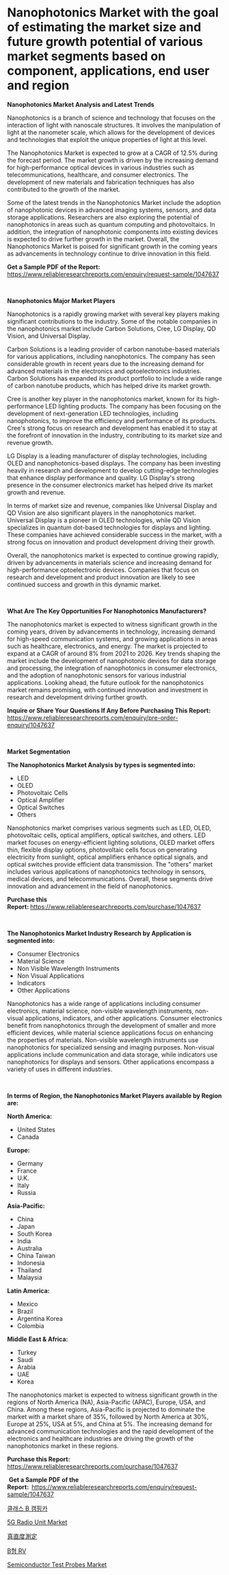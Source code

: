 <p><h1>Nanophotonics Market with the goal of estimating the market size and future growth potential of various market segments based on component, applications, end user and region</h1></p><p><strong>Nanophotonics Market Analysis and Latest Trends</strong></p>
<p><p>Nanophotonics is a branch of science and technology that focuses on the interaction of light with nanoscale structures. It involves the manipulation of light at the nanometer scale, which allows for the development of devices and technologies that exploit the unique properties of light at this level.</p><p>The Nanophotonics Market is expected to grow at a CAGR of 12.5% during the forecast period. The market growth is driven by the increasing demand for high-performance optical devices in various industries such as telecommunications, healthcare, and consumer electronics. The development of new materials and fabrication techniques has also contributed to the growth of the market.</p><p>Some of the latest trends in the Nanophotonics Market include the adoption of nanophotonic devices in advanced imaging systems, sensors, and data storage applications. Researchers are also exploring the potential of nanophotonics in areas such as quantum computing and photovoltaics. In addition, the integration of nanophotonic components into existing devices is expected to drive further growth in the market. Overall, the Nanophotonics Market is poised for significant growth in the coming years as advancements in technology continue to drive innovation in this field.</p></p>
<p><strong>Get a Sample PDF of the Report:&nbsp;</strong> <a href="https://www.reliableresearchreports.com/enquiry/request-sample/1047637">https://www.reliableresearchreports.com/enquiry/request-sample/1047637</a></p>
<p>&nbsp;</p>
<p><strong>Nanophotonics Major Market Players</strong></p>
<p><p>Nanophotonics is a rapidly growing market with several key players making significant contributions to the industry. Some of the notable companies in the nanophotonics market include Carbon Solutions, Cree, LG Display, QD Vision, and Universal Display.</p><p>Carbon Solutions is a leading provider of carbon nanotube-based materials for various applications, including nanophotonics. The company has seen considerable growth in recent years due to the increasing demand for advanced materials in the electronics and optoelectronics industries. Carbon Solutions has expanded its product portfolio to include a wide range of carbon nanotube products, which has helped drive its market growth.</p><p>Cree is another key player in the nanophotonics market, known for its high-performance LED lighting products. The company has been focusing on the development of next-generation LED technologies, including nanophotonics, to improve the efficiency and performance of its products. Cree's strong focus on research and development has enabled it to stay at the forefront of innovation in the industry, contributing to its market size and revenue growth.</p><p>LG Display is a leading manufacturer of display technologies, including OLED and nanophotonics-based displays. The company has been investing heavily in research and development to develop cutting-edge technologies that enhance display performance and quality. LG Display's strong presence in the consumer electronics market has helped drive its market growth and revenue.</p><p>In terms of market size and revenue, companies like Universal Display and QD Vision are also significant players in the nanophotonics market. Universal Display is a pioneer in OLED technologies, while QD Vision specializes in quantum dot-based technologies for displays and lighting. These companies have achieved considerable success in the market, with a strong focus on innovation and product development driving their growth.</p><p>Overall, the nanophotonics market is expected to continue growing rapidly, driven by advancements in materials science and increasing demand for high-performance optoelectronic devices. Companies that focus on research and development and product innovation are likely to see continued success and growth in this dynamic market.</p></p>
<p>&nbsp;</p>
<p><strong>What Are The Key Opportunities For Nanophotonics Manufacturers?</strong></p>
<p><p>The nanophotonics market is expected to witness significant growth in the coming years, driven by advancements in technology, increasing demand for high-speed communication systems, and growing applications in areas such as healthcare, electronics, and energy. The market is projected to expand at a CAGR of around 8% from 2021 to 2026. Key trends shaping the market include the development of nanophotonic devices for data storage and processing, the integration of nanophotonics in consumer electronics, and the adoption of nanophotonic sensors for various industrial applications. Looking ahead, the future outlook for the nanophotonics market remains promising, with continued innovation and investment in research and development driving further growth.</p></p>
<p><strong>Inquire or Share Your Questions If Any Before Purchasing This Report:</strong> <a href="https://www.reliableresearchreports.com/enquiry/pre-order-enquiry/1047637">https://www.reliableresearchreports.com/enquiry/pre-order-enquiry/1047637</a></p>
<p>&nbsp;</p>
<p><strong>Market Segmentation</strong></p>
<p><strong>The Nanophotonics Market Analysis by types is segmented into:</strong></p>
<p><ul><li>LED</li><li>OLED</li><li>Photovoltaic Cells</li><li>Optical Amplifier</li><li>Optical Switches</li><li>Others</li></ul></p>
<p><p>Nanophotonics market comprises various segments such as LED, OLED, photovoltaic cells, optical amplifiers, optical switches, and others. LED market focuses on energy-efficient lighting solutions, OLED market offers thin, flexible display options, photovoltaic cells focus on generating electricity from sunlight, optical amplifiers enhance optical signals, and optical switches provide efficient data transmission. The "others" market includes various applications of nanophotonics technology in sensors, medical devices, and telecommunications. Overall, these segments drive innovation and advancement in the field of nanophotonics.</p></p>
<p><strong>Purchase this Report:&nbsp;</strong><a href="https://www.reliableresearchreports.com/purchase/1047637">https://www.reliableresearchreports.com/purchase/1047637</a></p>
<p>&nbsp;</p>
<p><strong>The Nanophotonics Market Industry Research by Application is segmented into:</strong></p>
<p><ul><li>Consumer Electronics</li><li>Material Science</li><li>Non Visible Wavelength Instruments</li><li>Non Visual Applications</li><li>Indicators</li><li>Other Applications</li></ul></p>
<p><p>Nanophotonics has a wide range of applications including consumer electronics, material science, non-visible wavelength instruments, non-visual applications, indicators, and other applications. Consumer electronics benefit from nanophotonics through the development of smaller and more efficient devices, while material science applications focus on enhancing the properties of materials. Non-visible wavelength instruments use nanophotonics for specialized sensing and imaging purposes. Non-visual applications include communication and data storage, while indicators use nanophotonics for displays and sensors. Other applications encompass a variety of uses in different industries.</p></p>
<p>&nbsp;</p>
<p><strong>In terms of Region, the Nanophotonics Market Players available by Region are:</strong></p>
<p>
    <p> <strong> North America: </strong>
        <ul>
            <li>United States</li>
            <li>Canada</li>
        </ul>
        </p> 
    <p> <strong> Europe: </strong>
        <ul>
            <li>Germany</li>
            <li>France</li>
            <li>U.K.</li>
            <li>Italy</li>
            <li>Russia</li>
        </ul>
        </p> 
    <p> <strong> Asia-Pacific: </strong>
        <ul>
            <li>China</li>
            <li>Japan</li>
            <li>South Korea</li>
            <li>India</li>
            <li>Australia</li>
            <li>China Taiwan</li>
            <li>Indonesia</li>
            <li>Thailand</li>
            <li>Malaysia</li>
        </ul>
        </p> 
    <p> <strong> Latin America: </strong>
        <ul>
            <li>Mexico</li>
            <li>Brazil</li>
            <li>Argentina Korea</li>
            <li>Colombia</li>
        </ul>
        </p> 
    <p> <strong> Middle East & Africa: </strong>
        <ul>
            <li>Turkey</li>
            <li>Saudi</li>
            <li>Arabia</li>
            <li>UAE</li>
            <li>Korea</li>
        </ul>
    </p>
    </p>
<p><p>The nanophotonics market is expected to witness significant growth in the regions of North America (NA), Asia-Pacific (APAC), Europe, USA, and China. Among these regions, Asia-Pacific is projected to dominate the market with a market share of 35%, followed by North America at 30%, Europe at 25%, USA at 5%, and China at 5%. The increasing demand for advanced communication technologies and the rapid development of the electronics and healthcare industries are driving the growth of the nanophotonics market in these regions.</p></p>
<p><strong>Purchase this Report: </strong><a href="https://www.reliableresearchreports.com/purchase/1047637">https://www.reliableresearchreports.com/purchase/1047637</a></p>
<p>&nbsp;<strong>Get a Sample PDF of the Report:&nbsp;&nbsp;</strong><a href="https://www.reliableresearchreports.com/enquiry/request-sample/1047637">https://www.reliableresearchreports.com/enquiry/request-sample/1047637</a></p>
<p><strong></strong></p>
<p><p><a href="https://github.com/PercyHagernes9778/Market-Research-Report-List-1/blob/main/17300309672.md">클래스 B 캠핑카</a></p><p><a href="https://github.com/juancolorado15/Market-Research-Report-List-2/blob/main/5g-radio-unit-market.md">5G Radio Unit Market</a></p><p><a href="https://github.com/ddwcuskozol07187/Market-Research-Report-List-1/blob/main/829415010439.md">真直度測定</a></p><p><a href="https://github.com/rsg307664904/Market-Research-Report-List-1/blob/main/29128319671.md">B형 RV</a></p><p><a href="https://github.com/mahnoor2003/Market-Research-Report-List-3/blob/main/semiconductor-test-probes-market.md">Semiconductor Test Probes Market</a></p></p>